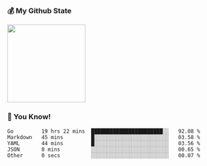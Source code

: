 ### :moneybag: My Github State

<img height="180em" src="https://github-readme-stats.vercel.app/api?username=G-Asura&show_icons=true&hide_border=true&count_private=true&include_all_commits=true" />

### :pill: You Know!
<!--START_SECTION:waka-->

```text
Go         19 hrs 22 mins  ███████████████████████░░   92.08 %
Markdown   45 mins         █░░░░░░░░░░░░░░░░░░░░░░░░   03.58 %
YAML       44 mins         █░░░░░░░░░░░░░░░░░░░░░░░░   03.56 %
JSON       8 mins          ░░░░░░░░░░░░░░░░░░░░░░░░░   00.65 %
Other      0 secs          ░░░░░░░░░░░░░░░░░░░░░░░░░   00.07 %
```

<!--END_SECTION:waka-->

<!--
**G-Asura/G-Asura** is a ✨ _special_ ✨ repository because its `README.md` (this file) appears on your GitHub profile.

Here are some ideas to get you started:

- 🔭 I’m currently working on ...
- 🌱 I’m currently learning ...
- 👯 I’m looking to collaborate on ...
- 🤔 I’m looking for help with ...
- 💬 Ask me about ...
- 📫 How to reach me: ...
- 😄 Pronouns: ...
- ⚡ Fun fact: ...
-->
